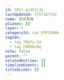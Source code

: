 ```yaml
---
id: 1011-gid53j3g
lastUpdated: 1757167352
name: 食菜事魔
aliases: []
layer: 5
categoryId: cat_OfFSSbRb
tagIds:
  - tag_TRpfu-I4
  - tag_CHDDbu9q
nsfw: false
parent: ""
relatedEntries: []
timelineEvents: []
titledLinks: []
---
```


